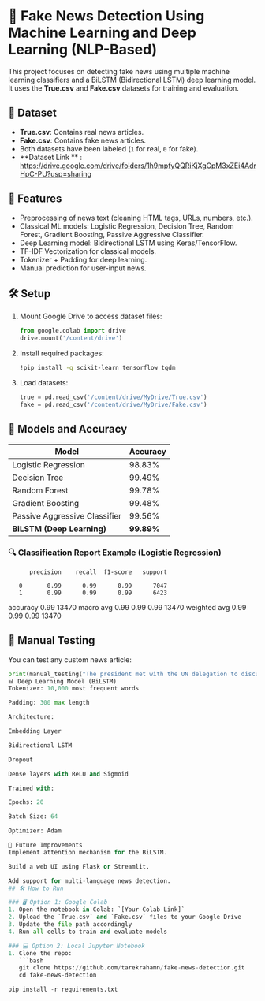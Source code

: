 # 📰 Fake News Detection Using Machine Learning and Deep Learning (NLP-Based)

This project focuses on detecting fake news using multiple machine learning classifiers and a BiLSTM (Bidirectional LSTM) deep learning model. It uses the **True.csv** and **Fake.csv** datasets for training and evaluation.

## 📁 Dataset

- **True.csv**: Contains real news articles.
- **Fake.csv**: Contains fake news articles.
- Both datasets have been labeled (`1` for real, `0` for fake).
-  **Dataset Link ** : https://drive.google.com/drive/folders/1h9mpfyQQRiKjXgCpM3xZEi4AdrHpC-PU?usp=sharing

## 📌 Features

- Preprocessing of news text (cleaning HTML tags, URLs, numbers, etc.).
- Classical ML models: Logistic Regression, Decision Tree, Random Forest, Gradient Boosting, Passive Aggressive Classifier.
- Deep Learning model: Bidirectional LSTM using Keras/TensorFlow.
- TF-IDF Vectorization for classical models.
- Tokenizer + Padding for deep learning.
- Manual prediction for user-input news.

## 🛠️ Setup

1. Mount Google Drive to access dataset files:
    ```python
    from google.colab import drive
    drive.mount('/content/drive')
    ```
2. Install required packages:
    ```bash
    !pip install -q scikit-learn tensorflow tqdm
    ```
3. Load datasets:
    ```python
    true = pd.read_csv('/content/drive/MyDrive/True.csv')
    fake = pd.read_csv('/content/drive/MyDrive/Fake.csv')
    ```

## 🧪 Models and Accuracy

| Model                            | Accuracy     |
|----------------------------------|--------------|
| Logistic Regression              | 98.83%       |
| Decision Tree                    | 99.49%       |
| Random Forest                    | 99.78%       |
| Gradient Boosting                | 99.48%       |
| Passive Aggressive Classifier    | 99.56%       |
| **BiLSTM (Deep Learning)**       | **99.89%**   |

### 🔍 Classification Report Example (Logistic Regression)
          precision    recall  f1-score   support

       0       0.99      0.99      0.99      7047
       1       0.99      0.99      0.99      6423

accuracy                           0.99     13470
macro avg 0.99 0.99 0.99 13470
weighted avg 0.99 0.99 0.99 13470


## 🔎 Manual Testing

You can test any custom news article:

```python
print(manual_testing("The president met with the UN delegation to discuss climate change."))
📊 Deep Learning Model (BiLSTM)
Tokenizer: 10,000 most frequent words

Padding: 300 max length

Architecture:

Embedding Layer

Bidirectional LSTM

Dropout

Dense layers with ReLU and Sigmoid

Trained with:

Epochs: 20

Batch Size: 64

Optimizer: Adam

📌 Future Improvements
Implement attention mechanism for the BiLSTM.

Build a web UI using Flask or Streamlit.

Add support for multi-language news detection.
## 🛠️ How to Run

### 🖥️ Option 1: Google Colab
1. Open the notebook in Colab: `[Your Colab Link]`
2. Upload the `True.csv` and `Fake.csv` files to your Google Drive
3. Update the file path accordingly
4. Run all cells to train and evaluate models

### 💻 Option 2: Local Jupyter Notebook
1. Clone the repo:
   ```bash
   git clone https://github.com/tarekrahamn/fake-news-detection.git
   cd fake-news-detection

pip install -r requirements.txt


